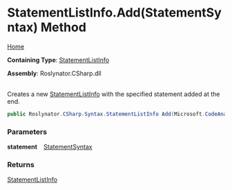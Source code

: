 # StatementListInfo\.Add\(StatementSyntax\) Method

[Home](../../../../../README.md)

**Containing Type**: [StatementListInfo](../README.md)

**Assembly**: Roslynator\.CSharp\.dll

\
Creates a new [StatementListInfo](../README.md) with the specified statement added at the end\.

```csharp
public Roslynator.CSharp.Syntax.StatementListInfo Add(Microsoft.CodeAnalysis.CSharp.Syntax.StatementSyntax statement)
```

### Parameters

**statement** &ensp; [StatementSyntax](https://docs.microsoft.com/en-us/dotnet/api/microsoft.codeanalysis.csharp.syntax.statementsyntax)

### Returns

[StatementListInfo](../README.md)


